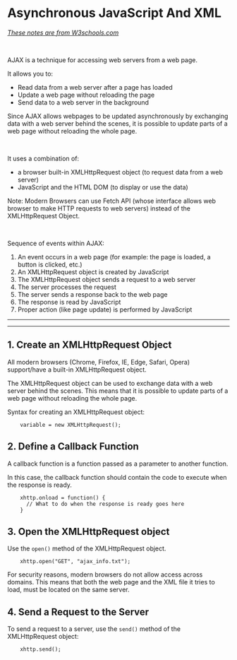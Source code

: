 # Asynchronous JavaScript And XML

[_These notes are from W3schools.com_](https://www.w3schools.com/xml/ajax_intro.asp)

<br>

AJAX is a technique for accessing web servers from a web page.

It allows you to:

* Read data from a web server after a page has loaded
* Update a web page without reloading the page
* Send data to a web server in the background

Since AJAX allows webpages to be updated asynchronously by exchanging data with a web server behind the scenes, it is possible to update parts of a web page without reloading the whole page.

<br>

It uses a combination of:

* a browser built-in XMLHttpRequest object (to request data from a web server)
* JavaScript and the HTML DOM (to display or use the data)

Note:  Modern Browsers can use Fetch API (whose interface allows web browser to make HTTP requests to web servers) instead of the XMLHttpRequest Object.

<br>

Sequence of events within AJAX:

1. An event occurs in a web page (for example: the page is loaded, a button is clicked, etc.)
2. An XMLHttpRequest object is created by JavaScript
3. The XMLHttpRequest object sends a request to a web server
4. The server processes the request
5. The server sends a response back to the web page
6. The response is read by JavaScript
7. Proper action (like page update) is performed by JavaScript

<hr>

<hr>

## 1. Create an XMLHttpRequest Object

All modern browsers (Chrome, Firefox, IE, Edge, Safari, Opera) support/have a built-in XMLHttpRequest object.

The XMLHttpRequest object can be used to exchange data with a web server behind the scenes. This means that it is possible to update parts of a web page without reloading the whole page.

Syntax for creating an XMLHttpRequest object:

        variable = new XMLHttpRequest();

## 2. Define a Callback Function

A callback function is a function passed as a parameter to another function.

In this case, the callback function should contain the code to execute when the response is ready.

        xhttp.onload = function() {
          // What to do when the response is ready goes here
        }

## 3. Open the XMLHttpRequest object

Use the `open()` method of the XMLHttpRequest object.

        xhttp.open("GET", "ajax_info.txt");

For security reasons, modern browsers do not allow access across domains.  This means that both the web page and the XML file it tries to load, must be located on the same server.

## 4. Send a Request to the Server

To send a request to a server, use the `send()` method of the XMLHttpRequest object:

        xhttp.send();
